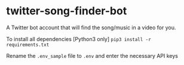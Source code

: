 # twitter-song-finder-bot
A Twitter bot account that will find the song/music in a video for you.



To install all dependencies [Python3 only]
```pip3 install -r requirements.txt```



Rename the ```.env_sample``` file to ```.env``` and enter the necessary API keys

